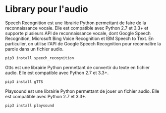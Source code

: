 # Library pour l'audio
Speech Recognition est une librairie Python permettant de faire de la reconnaissance vocale. Elle est compatible avec Python 2.7 et 3.3+ et supporte plusieurs API de reconnaissance vocale, dont Google Speech Recognition, Microsoft Bing Voice Recognition et IBM Speech to Text.
En particulier, on utilise l'API de Google Speech Recognition pour reconnaître la parole dans un fichier audio.
```bash
pip3 install speech_recognition
```

Gtts est une librairie Python permettant de convertir du texte en fichier audio. Elle est compatible avec Python 2.7 et 3.3+.
```bash
pip3 install gTTS
```

Playsound est une librairie Python permettant de jouer un fichier audio. Elle est compatible avec Python 2.7 et 3.3+.
```bash
pip3 install playsound
``` 